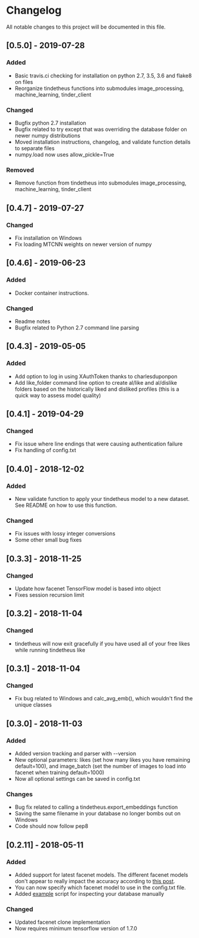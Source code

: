 # Changelog
All notable changes to this project will be documented in this file.

## [0.5.0] - 2019-07-28
### Added
- Basic travis.ci checking for installation on python 2.7, 3.5, 3.6 and flake8 on files
- Reorganize tindetheus functions into submodules image_processing, machine_learning, tinder_client
### Changed
- Bugfix python 2.7 installation
- Bugfix related to try except that was overriding the database folder on newer numpy distributions
- Moved installation instructions, changelog, and validate function details to separate files
- numpy.load now uses allow_pickle=True
### Removed
- Remove function from tindetheus into submodules image_processing, machine_learning, tinder_client

## [0.4.7] - 2019-07-27
### Changed
- Fix installation on Windows
- Fix loading MTCNN weights on newer version of numpy

## [0.4.6] - 2019-06-23
### Added
- Docker container instructions.
### Changed
- Readme notes 
- Bugfix related to Python 2.7 command line parsing

## [0.4.3] - 2019-05-05
### Added
- Add option to log in using XAuthToken thanks to charlesduponpon
- Add like_folder command line option to create al/like and al/dislike folders based on the historically liked and disliked profiles (this is a quick way to assess model quality)

## [0.4.1] - 2019-04-29
### Changed
- Fix issue where line endings that were causing authentication failure
- Fix handling of config.txt

## [0.4.0] - 2018-12-02
### Added
- New validate function to apply your tindetheus model to a new dataset. See README on how to use this function.
### Changed
- Fix issues with lossy integer conversions
- Some other small bug fixes

## [0.3.3] - 2018-11-25
### Changed
- Update how facenet TensorFlow model is based into object
- Fixes session recursion limit

## [0.3.2] - 2018-11-04
### Changed
- tindetheus will now exit gracefully if you have used all of your free likes while running tindetheus like

## [0.3.1] - 2018-11-04
### Changed
- Fix bug related to Windows and calc_avg_emb(), which wouldn't find the unique classes

## [0.3.0] - 2018-11-03
### Added
- Added version tracking and parser with --version
- New optional parameters: likes (set how many likes you have remaining default=100), and image_batch (set the number of images to load into facenet when training default=1000)
- Now all optional settings can be saved in config.txt
### Changes
- Bug fix related to calling a tindetheus.export_embeddings function
- Saving the same filename in your database no longer bombs out on Windows
- Code should now follow pep8

## [0.2.11] - 2018-05-11
### Added
- Added support for latest facenet models. The different facenet models don't appear to really impact the accuracy according to [this post](https://jekel.me/2018/512_vs_128_facenet_embedding_application_in_Tinder_data/).
- You can now specify which facenet model to use in the config.txt file.
- Added [example](https://github.com/cjekel/tindetheus/blob/master/examples/open_database.py) script for inspecting your database manually
### Changed
- Updated facenet clone implementation
- Now requires minimum tensorflow version of 1.7.0
